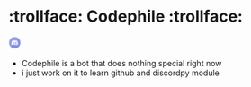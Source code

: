 # :trollface: Codephile :trollface:

<a href="https://discord.com/">
   <img alt="discord_logo" width="22px" src="https://github.com/A0D1I2L3/Codephile/blob/main/assets/discord.png" target="__blank"/></a>

- Codephile is a bot that does nothing special right now
- i just work on it to learn github and discordpy module
